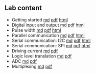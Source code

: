 ## Lab content

* Getting started [md](lab1/getting-started-sbc.md) [pdf](lab1/getting-started-sbc.pdf) [html](https://ffund.github.io/compe-design-project/lab1/getting-started-sbc.html)
* Digital input and output [md](lab2/input-output.md) [pdf](lab2/input-output.pdf) [html](https://ffund.github.io/compe-design-project/lab2/input-output.html)
* Pulse width [md](lab3/pulse-width.md) [pdf](lab3/pulse-width.pdf) [html](https://ffund.github.io/compe-design-project/lab3/pulse-width.html)
* Parallel communication [md](lab4/parallel.md) [pdf](lab4/parallel.pdf) [html](https://ffund.github.io/compe-design-project/lab4/parallel.html)
* Serial communication: I2C [md](lab5/i2c.md) [pdf](lab5/i2c.md) [html](https://ffund.github.io/compe-design-project/lab5/i2c.html)
* Serial communication: SPI [md](lab5/spi.md) [pdf](lab5/spi.md) [html](https://ffund.github.io/compe-design-project/lab5/spi.html)
* Driving current [md](lab6/current.md) [pdf](lab6/current.md)
* Logic level translation [md](lab6/logic.md) [pdf](lab6/logic.md)
* ADC [md](lab7/adc.md) [pdf](lab7/adc.pdf)
* Multiplexing [md](lab8/multiplexing.md) [pdf](lab8/multiplexing.pdf)
